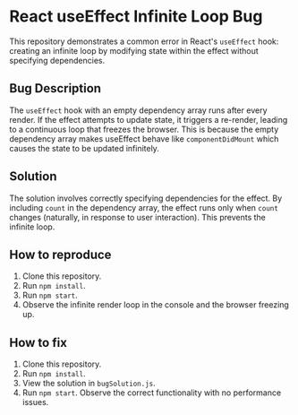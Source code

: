 # React useEffect Infinite Loop Bug
This repository demonstrates a common error in React's `useEffect` hook: creating an infinite loop by modifying state within the effect without specifying dependencies.

## Bug Description
The `useEffect` hook with an empty dependency array runs after every render.  If the effect attempts to update state, it triggers a re-render, leading to a continuous loop that freezes the browser.  This is because the empty dependency array makes useEffect behave like `componentDidMount` which causes the state to be updated infinitely.

## Solution
The solution involves correctly specifying dependencies for the effect.  By including `count` in the dependency array, the effect runs only when `count` changes (naturally, in response to user interaction). This prevents the infinite loop.

## How to reproduce
1. Clone this repository.
2. Run `npm install`.
3. Run `npm start`.
4. Observe the infinite render loop in the console and the browser freezing up.

## How to fix
1. Clone this repository.
2. Run `npm install`.
3. View the solution in `bugSolution.js`.
4. Run `npm start`. Observe the correct functionality with no performance issues.